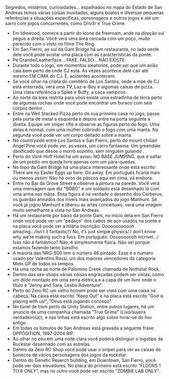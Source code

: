 Segredos, mistérios, curiosidades... espalhados no mapa do Estado de San Andreas temos várias coisas inusitadas, alguns boatos e diversas pequenas referências a situações específicas, personagens e outros jogos e até um sarro com jogos concorrentes, como Driv3r e True Crime. 

- Em Idlewood, comece a partir do ícone de freeroam, ande na direção sul pegue a direita. Você verá uma área cercada com um poço, muito parecido com o visto no filme The Ring. 
- Em San Fierro, ao sul da Gant Bridge há um restaurante, no lado oeste dele você pode avistar uma placa com as características da ponte. 
- Pé Grande/Leatherface... FAKE. FALSO... NÃO EXISTE. 
- Durante todo o jogo, em momentos aleatórios, pode ser que um avião caia bem perto de onde CJ está. As vezes acontece dele cair até mesmo EM CIMA do CJ. É, acidentes acontecem. 
- Se você olhar na cripta do cemitério de Los Santos, onde a mãe de CJ está enterrada, verá uma TV, Laz-e-Boy e algumas caixas de pizza. Uma clara referência a Spike e Buffy, a caça vampiros. 
- Ao norte da área restrita para vôos existe uma estradinha de terra perto de algumas rochas onde você pode encontrar um buraco com seis corpos dentro . 
- Entre na Well Stacked Pizza perto de sua primeira casa no jogo, passe pela porta de metal a esquerda e depois entre na porta seguinte a direita. Equipe um sniper rifle e observe as figuras perto do fogo. Uma delas é normal, com uma mulher cobrindo o fogo com uma manta. Na segunda você pode ver um corpo deitado sobre a manta. 
- No countryside entre Los Santos e San Fierro, perto do mount chiliad Angel Pine você pode ver, as vezes, um carro fantasma. Um greendale danificado que desce o morro sozinho, sem ninguém guiando . 
- Perto do Vank Hoff Hotel há um aviso: NO BASE JUMPING, que é saltar de um prédio em queda livre apenas com um pára-quedas. 
- No topo da Gant Bridge há uma placa interessante onde está escrito: There are no Easter Eggs up here. Go away. Em português ficaria mais ou menos assim: Não há ovos de páscoa aqui em cima, vá embora. 
- Entre no Bar da Grove Street e observe a pintura na parede. Você verá uma mensagem que diz “BOBO” e um soldado está desenhado lá com uma arma nas mãos. Essa figura é na verdade o desenho dos Cerberus, os guardas armados dos níveis mais avançados do jogo Manhunt. Se você já jogou Manhunt e liberou as artes conceituais, verá uma imagem muito semelhante a vista no San Andreas. 
- Há um restaurante por baixo da ponte Gant, no início dela em San Fierro onde você pode ver um “pedaço” dos cabos de aço usados na ponte e na placa você pode ver a hilária inscrição: Oooooooooooh amazing.../Isn’t it fantastic?/ No, it’s just simple physics/ I don’t know why we’re making such a fuss. Em português: Oooooooooh incrível.../ Isso não é fantástico? Não, é simplesmente física. Não sei porque estamos fazendo tanto barulho. 
- A maioria das NRG-500 tem o número 46 pintado. Esse é o número usado por Valentino Rossi, um dos maiores vencedores da categoria Moto GP de todos os tempos. 
- Há uma rocha ao norte de Palomino Creek chamada de Nothstar Rock. 
- Dentro das sex-shops várias coisas engraçadas podem ser vistas, como um dildo montado em uma serra elétrica e a capa de um livro onde o título é “Jenny and Sara, Lesbo Adventure”. 
- Perto do Zero RC um velho homem pode ser visto com uma caixa na cabeça. Na caixa está escrito “Keep Out” e na placa está escrito “God is playing with us!”, “Deus está jogando conosco”. 
- No túnel de trem perto da Unity Station, entre outros lugares, há um anuncio de uma companhia chamada “True Grime” (Lixo/sujeira verdadeiro(a)), e nas linhas está escrito algo sobre livrar-se do lixo antigo. 
- Em todas os túmulos de San Andreas está gravada a seguinte frase: OPPOSITION, 1997-2004 RIP. 
- Ao olhar no céu em uma noite clara você poderá distinguir o logotipo da Rockstar desenhado com as estrelas. 
- Dentro da Zero RC Shop você pode usar o sniper para ver as caixas de bonecos de vários personagens dos jogos da rockstar. 
- Dentro do Genetic Reserch building, em Downtown, San Fierro, você pode ver dois elevadores. No placa do primeiro está escrito “FLOORS 1 TO 6 ONLY”, mas no outro você pode ver escrito “ZOMBIE LAB ONLY”. 